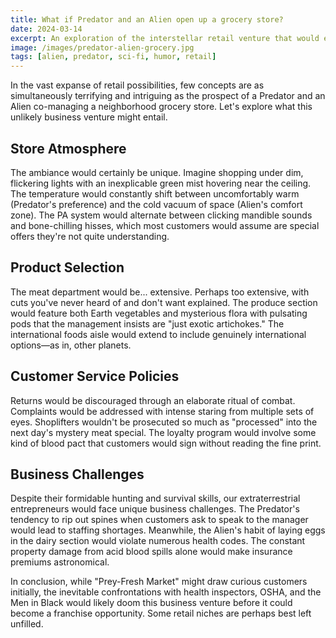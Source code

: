 ```yaml
---
title: What if Predator and an Alien open up a grocery store?
date: 2024-03-14
excerpt: An exploration of the interstellar retail venture that would ensue if two of cinema's most terrifying extraterrestrials decided to enter the grocery business.
image: /images/predator-alien-grocery.jpg
tags: [alien, predator, sci-fi, humor, retail]
---
```


In the vast expanse of retail possibilities, few concepts are as simultaneously terrifying and intriguing as the prospect of a Predator and an Alien co-managing a neighborhood grocery store. Let's explore what this unlikely business venture might entail.

## Store Atmosphere

The ambiance would certainly be unique. Imagine shopping under dim, flickering lights with an inexplicable green mist hovering near the ceiling. The temperature would constantly shift between uncomfortably warm (Predator's preference) and the cold vacuum of space (Alien's comfort zone). The PA system would alternate between clicking mandible sounds and bone-chilling hisses, which most customers would assume are special offers they're not quite understanding.

## Product Selection

The meat department would be... extensive. Perhaps too extensive, with cuts you've never heard of and don't want explained. The produce section would feature both Earth vegetables and mysterious flora with pulsating pods that the management insists are "just exotic artichokes." The international foods aisle would extend to include genuinely international options—as in, other planets.

## Customer Service Policies

Returns would be discouraged through an elaborate ritual of combat. Complaints would be addressed with intense staring from multiple sets of eyes. Shoplifters wouldn't be prosecuted so much as "processed" into the next day's mystery meat special. The loyalty program would involve some kind of blood pact that customers would sign without reading the fine print.

## Business Challenges

Despite their formidable hunting and survival skills, our extraterrestrial entrepreneurs would face unique business challenges. The Predator's tendency to rip out spines when customers ask to speak to the manager would lead to staffing shortages. Meanwhile, the Alien's habit of laying eggs in the dairy section would violate numerous health codes. The constant property damage from acid blood spills alone would make insurance premiums astronomical.

In conclusion, while "Prey-Fresh Market" might draw curious customers initially, the inevitable confrontations with health inspectors, OSHA, and the Men in Black would likely doom this business venture before it could become a franchise opportunity. Some retail niches are perhaps best left unfilled.

